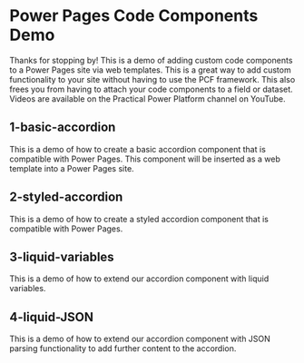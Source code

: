 # Power Pages Code Components Demo
Thanks for stopping by! This is a demo of adding custom code components to a Power Pages site via web templates. This is a great way to add custom functionality to your site without having to use the PCF framework. This also frees you from having to attach your code components to a field or dataset. Videos are available on the Practical Power Platform channel on YouTube.

## 1-basic-accordion
This is a demo of how to create a basic accordion component that is compatible with Power Pages. This component will be inserted as a web template into a Power Pages site.

## 2-styled-accordion
This is a demo of how to create a styled accordion component that is compatible with Power Pages.

## 3-liquid-variables
This is a demo of how to extend our accordion component with liquid variables.

## 4-liquid-JSON
This is a demo of how to extend our accordion component with JSON parsing functionality to add further content to the accordion.